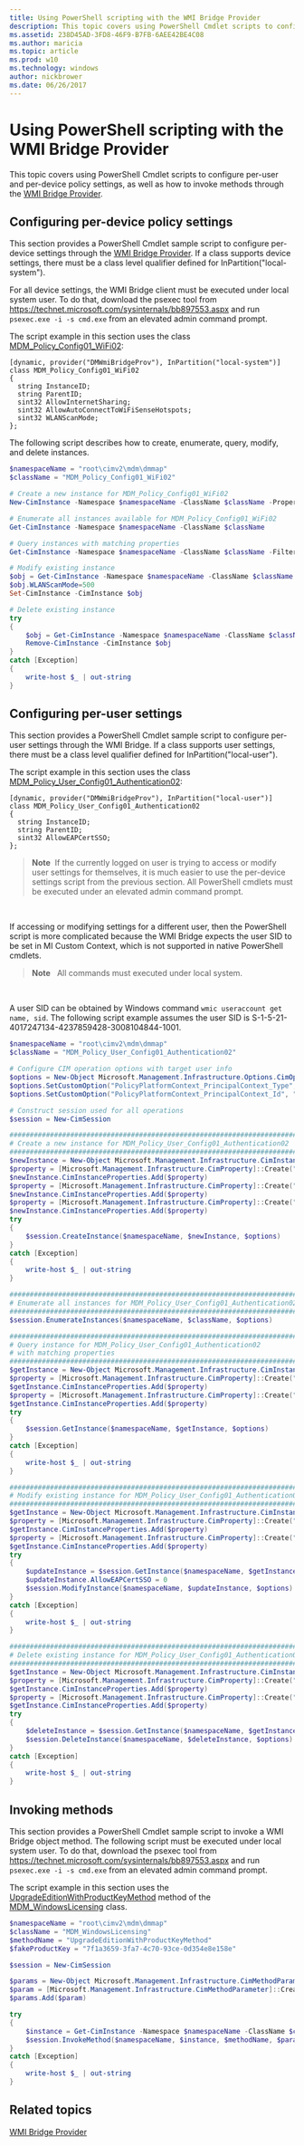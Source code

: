 ```yaml
---
title: Using PowerShell scripting with the WMI Bridge Provider
description: This topic covers using PowerShell Cmdlet scripts to configure per-user and per-device policy settings, as well as how to invoke methods through the WMI Bridge Provider.
ms.assetid: 238D45AD-3FD8-46F9-B7FB-6AEE42BE4C08
ms.author: maricia
ms.topic: article
ms.prod: w10
ms.technology: windows
author: nickbrower
ms.date: 06/26/2017
---
```


# Using PowerShell scripting with the WMI Bridge Provider

This topic covers using PowerShell Cmdlet scripts to configure per-user and per-device policy settings, as well as how to invoke methods through the [WMI Bridge Provider](https://msdn.microsoft.com/library/windows/desktop/dn905224.aspx).


## Configuring per-device policy settings

This section provides a PowerShell Cmdlet sample script to configure per-device settings through the [WMI Bridge Provider](https://msdn.microsoft.com/library/windows/desktop/dn905224.aspx). If a class supports device settings, there must be a class level qualifier defined for InPartition("local-system").

For all device settings, the WMI Bridge client must be executed under local system user. To do that, download the psexec tool from <https://technet.microsoft.com/sysinternals/bb897553.aspx> and run `psexec.exe -i -s cmd.exe` from an elevated admin command prompt.

The script example in this section uses the class [MDM\_Policy\_Config01\_WiFi02](https://msdn.microsoft.com/library/windows/desktop/dn905246.aspx):

```ManagedCPlusPlus
[dynamic, provider("DMWmiBridgeProv"), InPartition("local-system")]
class MDM_Policy_Config01_WiFi02
{
  string InstanceID;
  string ParentID;
  sint32 AllowInternetSharing;
  sint32 AllowAutoConnectToWiFiSenseHotspots;
  sint32 WLANScanMode;
};
```

The following script describes how to create, enumerate, query, modify, and delete instances.

```PowerShell
$namespaceName = "root\cimv2\mdm\dmmap"
$className = "MDM_Policy_Config01_WiFi02"

# Create a new instance for MDM_Policy_Config01_WiFi02 
New-CimInstance -Namespace $namespaceName -ClassName $className -Property @{ParentID="./Vendor/MSFT/Policy/Config";InstanceID="WiFi";AllowInternetSharing=1;AllowAutoConnectToWiFiSenseHotspots=0;WLANScanMode=100}

# Enumerate all instances available for MDM_Policy_Config01_WiFi02
Get-CimInstance -Namespace $namespaceName -ClassName $className

# Query instances with matching properties
Get-CimInstance -Namespace $namespaceName -ClassName $className -Filter "ParentID=&#39;./Vendor/MSFT/Policy/Config&#39; and InstanceID=&#39;WiFi&#39;"

# Modify existing instance
$obj = Get-CimInstance -Namespace $namespaceName -ClassName $className -Filter "ParentID=&#39;./Vendor/MSFT/Policy/Config&#39; and InstanceID=&#39;WiFi&#39;"
$obj.WLANScanMode=500
Set-CimInstance -CimInstance $obj

# Delete existing instance
try
{
    $obj = Get-CimInstance -Namespace $namespaceName -ClassName $className -Filter "ParentID=&#39;./Vendor/MSFT/Policy/Config&#39; and InstanceID=&#39;WiFi&#39;"
    Remove-CimInstance -CimInstance $obj
}
catch [Exception]
{
    write-host $_ | out-string
}
```

## Configuring per-user settings

This section provides a PowerShell Cmdlet sample script to configure per-user settings through the WMI Bridge. If a class supports user settings, there must be a class level qualifier defined for InPartition("local-user").

The script example in this section uses the class [MDM\_Policy\_User\_Config01\_Authentication02](https://msdn.microsoft.com/library/windows/desktop/mt146854.aspx):

```ManagedCPlusPlus
[dynamic, provider("DMWmiBridgeProv"), InPartition("local-user")]
class MDM_Policy_User_Config01_Authentication02
{
  string InstanceID;
  string ParentID;
  sint32 AllowEAPCertSSO;
};
```

> **Note**  If the currently logged on user is trying to access or modify user settings for themselves, it is much easier to use the per-device settings script from the previous section. All PowerShell cmdlets must be executed under an elevated admin command prompt.

 

If accessing or modifying settings for a different user, then the PowerShell script is more complicated because the WMI Bridge expects the user SID to be set in MI Custom Context, which is not supported in native PowerShell cmdlets.

> **Note**   All commands must executed under local system.

 

A user SID can be obtained by Windows command `wmic useraccount get name, sid`. The following script example assumes the user SID is S-1-5-21-4017247134-4237859428-3008104844-1001.

```PowerShell
$namespaceName = "root\cimv2\mdm\dmmap"
$className = "MDM_Policy_User_Config01_Authentication02"

# Configure CIM operation options with target user info
$options = New-Object Microsoft.Management.Infrastructure.Options.CimOperationOptions
$options.SetCustomOption("PolicyPlatformContext_PrincipalContext_Type", "PolicyPlatform_UserContext", $false)
$options.SetCustomOption("PolicyPlatformContext_PrincipalContext_Id", "S-1-5-21-4017247134-4237859428-3008104844-1001", $false)

# Construct session used for all operations
$session = New-CimSession

##########################################################################
# Create a new instance for MDM_Policy_User_Config01_Authentication02
##########################################################################
$newInstance = New-Object Microsoft.Management.Infrastructure.CimInstance $className, $namespaceName
$property = [Microsoft.Management.Infrastructure.CimProperty]::Create("ParentID", &#39;./Vendor/MSFT/Policy/Config&#39;, "string", "Key")
$newInstance.CimInstanceProperties.Add($property)
$property = [Microsoft.Management.Infrastructure.CimProperty]::Create("InstanceID", &#39;Authentication&#39;, "String", "Key")
$newInstance.CimInstanceProperties.Add($property)
$property = [Microsoft.Management.Infrastructure.CimProperty]::Create("AllowEAPCertSSO", 1, "Sint32", "Property")
$newInstance.CimInstanceProperties.Add($property)
try
{
    $session.CreateInstance($namespaceName, $newInstance, $options)
}
catch [Exception]
{
    write-host $_ | out-string
}

##########################################################################
# Enumerate all instances for MDM_Policy_User_Config01_Authentication02
##########################################################################
$session.EnumerateInstances($namespaceName, $className, $options)

##########################################################################
# Query instance for MDM_Policy_User_Config01_Authentication02
# with matching properties
##########################################################################
$getInstance = New-Object Microsoft.Management.Infrastructure.CimInstance $className, $namespaceName
$property = [Microsoft.Management.Infrastructure.CimProperty]::Create("ParentID", &#39;./Vendor/MSFT/Policy/Config&#39;, "string", "Key")
$getInstance.CimInstanceProperties.Add($property)
$property = [Microsoft.Management.Infrastructure.CimProperty]::Create("InstanceID", &#39;Authentication&#39;, "String", "Key")
$getInstance.CimInstanceProperties.Add($property)
try
{
    $session.GetInstance($namespaceName, $getInstance, $options)
}
catch [Exception]
{
    write-host $_ | out-string
}

##########################################################################
# Modify existing instance for MDM_Policy_User_Config01_Authentication02
##########################################################################
$getInstance = New-Object Microsoft.Management.Infrastructure.CimInstance $className, $namespaceName
$property = [Microsoft.Management.Infrastructure.CimProperty]::Create("ParentID", &#39;./Vendor/MSFT/Policy/Config&#39;, "string", "Key")
$getInstance.CimInstanceProperties.Add($property)
$property = [Microsoft.Management.Infrastructure.CimProperty]::Create("InstanceID", &#39;Authentication&#39;, "String", "Key")
$getInstance.CimInstanceProperties.Add($property)
try
{
    $updateInstance = $session.GetInstance($namespaceName, $getInstance, $options)[0]
    $updateInstance.AllowEAPCertSSO = 0
    $session.ModifyInstance($namespaceName, $updateInstance, $options)
}
catch [Exception]
{
    write-host $_ | out-string
}

##########################################################################
# Delete existing instance for MDM_Policy_User_Config01_Authentication02
##########################################################################
$getInstance = New-Object Microsoft.Management.Infrastructure.CimInstance $className, $namespaceName
$property = [Microsoft.Management.Infrastructure.CimProperty]::Create("ParentID", &#39;./Vendor/MSFT/Policy/Config&#39;, "string", "Key")
$getInstance.CimInstanceProperties.Add($property)
$property = [Microsoft.Management.Infrastructure.CimProperty]::Create("InstanceID", &#39;Authentication&#39;, "String", "Key")
$getInstance.CimInstanceProperties.Add($property)
try
{
    $deleteInstance = $session.GetInstance($namespaceName, $getInstance, $options)[0]
    $session.DeleteInstance($namespaceName, $deleteInstance, $options)
}
catch [Exception]
{
    write-host $_ | out-string
}
```

## Invoking methods

This section provides a PowerShell Cmdlet sample script to invoke a WMI Bridge object method. The following script must be executed under local system user. To do that, download the psexec tool from <https://technet.microsoft.com/sysinternals/bb897553.aspx> and run `psexec.exe -i -s cmd.exe` from an elevated admin command prompt.

The script example in this section uses the [UpgradeEditionWithProductKeyMethod](https://msdn.microsoft.com/library/windows/desktop/mt599805.aspx) method of the [MDM\_WindowsLicensing](https://msdn.microsoft.com/library/windows/desktop/dn948453.aspx) class.

```PowerShell
$namespaceName = "root\cimv2\mdm\dmmap"
$className = "MDM_WindowsLicensing"
$methodName = "UpgradeEditionWithProductKeyMethod"
$fakeProductKey = "7f1a3659-3fa7-4c70-93ce-0d354e8e158e"

$session = New-CimSession

$params = New-Object Microsoft.Management.Infrastructure.CimMethodParametersCollection
$param = [Microsoft.Management.Infrastructure.CimMethodParameter]::Create("param", $fakeProductKey, "String", "In")
$params.Add($param)

try
{
    $instance = Get-CimInstance -Namespace $namespaceName -ClassName $className -Filter "ParentID=&#39;./Vendor/MSFT&#39; and InstanceID=&#39;WindowsLicensing&#39;"
    $session.InvokeMethod($namespaceName, $instance, $methodName, $params)
}
catch [Exception]
{
    write-host $_ | out-string
}
```

## Related topics

[WMI Bridge Provider](https://msdn.microsoft.com/library/windows/desktop/dn905224.aspx)

 





